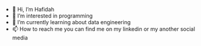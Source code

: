 - 👋 Hi, I’m Hafidah
- 👀 I’m interested in programming
- 🌱 I’m currently learning about data engineering
- 📫 How to reach me you can find me on my linkedin or my another social media

<!---
fdhanh/fdhanh is a ✨ special ✨ repository because its `README.md` (this file) appears on your GitHub profile.
You can click the Preview link to take a look at your changes.
--->

